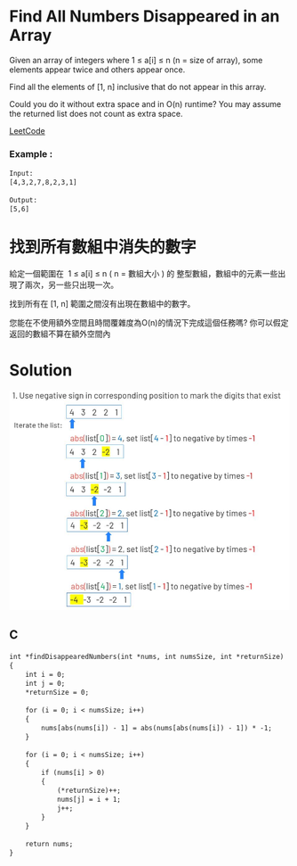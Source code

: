 #  Find All Numbers Disappeared in an Array
Given an array of integers where 1 ≤ a[i] ≤ n (n = size of array), some elements appear twice and others appear once.

Find all the elements of [1, n] inclusive that do not appear in this array.

Could you do it without extra space and in O(n) runtime? You may assume the returned list does not count as extra space.

[LeetCode](https://leetcode.com/problems/find-all-numbers-disappeared-in-an-array/)

### Example :
```
Input:
[4,3,2,7,8,2,3,1]

Output:
[5,6]
```

#  找到所有數組中消失的數字
給定一個範圍在  1 ≤ a[i] ≤ n ( n = 數組大小 ) 的 整型數組，數組中的元素一些出現了兩次，另一些只出現一次。

找到所有在 [1, n] 範圍之間沒有出現在數組中的數字。

您能在不使用額外空間且時間覆雜度為O(n)的情況下完成這個任務嗎? 你可以假定返回的數組不算在額外空間內


# Solution  
<img src="img/484.JPG" width = "650"/>

## C

```
int *findDisappearedNumbers(int *nums, int numsSize, int *returnSize)
{
    int i = 0;
    int j = 0;
    *returnSize = 0;

    for (i = 0; i < numsSize; i++)
    {
        nums[abs(nums[i]) - 1] = abs(nums[abs(nums[i]) - 1]) * -1;
    }

    for (i = 0; i < numsSize; i++)
    {
        if (nums[i] > 0)
        {
            (*returnSize)++;
            nums[j] = i + 1;
            j++;
        }
    }

    return nums;
}
```


